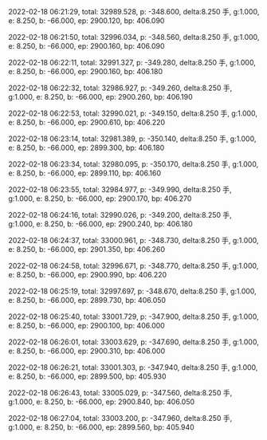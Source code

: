 2022-02-18 06:21:29, total: 32989.528, p: -348.600, delta:8.250 手, g:1.000, e: 8.250, b: -66.000, ep: 2900.120, bp: 406.090

2022-02-18 06:21:50, total: 32996.034, p: -348.560, delta:8.250 手, g:1.000, e: 8.250, b: -66.000, ep: 2900.160, bp: 406.090

2022-02-18 06:22:11, total: 32991.327, p: -349.280, delta:8.250 手, g:1.000, e: 8.250, b: -66.000, ep: 2900.160, bp: 406.180

2022-02-18 06:22:32, total: 32986.927, p: -349.260, delta:8.250 手, g:1.000, e: 8.250, b: -66.000, ep: 2900.260, bp: 406.190

2022-02-18 06:22:53, total: 32990.021, p: -349.150, delta:8.250 手, g:1.000, e: 8.250, b: -66.000, ep: 2900.610, bp: 406.220

2022-02-18 06:23:14, total: 32981.389, p: -350.140, delta:8.250 手, g:1.000, e: 8.250, b: -66.000, ep: 2899.300, bp: 406.180

2022-02-18 06:23:34, total: 32980.095, p: -350.170, delta:8.250 手, g:1.000, e: 8.250, b: -66.000, ep: 2899.110, bp: 406.160

2022-02-18 06:23:55, total: 32984.977, p: -349.990, delta:8.250 手, g:1.000, e: 8.250, b: -66.000, ep: 2900.170, bp: 406.270

2022-02-18 06:24:16, total: 32990.026, p: -349.200, delta:8.250 手, g:1.000, e: 8.250, b: -66.000, ep: 2900.240, bp: 406.180

2022-02-18 06:24:37, total: 33000.961, p: -348.730, delta:8.250 手, g:1.000, e: 8.250, b: -66.000, ep: 2901.350, bp: 406.260

2022-02-18 06:24:58, total: 32996.671, p: -348.770, delta:8.250 手, g:1.000, e: 8.250, b: -66.000, ep: 2900.990, bp: 406.220

2022-02-18 06:25:19, total: 32997.697, p: -348.670, delta:8.250 手, g:1.000, e: 8.250, b: -66.000, ep: 2899.730, bp: 406.050

2022-02-18 06:25:40, total: 33001.729, p: -347.900, delta:8.250 手, g:1.000, e: 8.250, b: -66.000, ep: 2900.100, bp: 406.000

2022-02-18 06:26:01, total: 33003.629, p: -347.690, delta:8.250 手, g:1.000, e: 8.250, b: -66.000, ep: 2900.310, bp: 406.000

2022-02-18 06:26:21, total: 33001.303, p: -347.940, delta:8.250 手, g:1.000, e: 8.250, b: -66.000, ep: 2899.500, bp: 405.930

2022-02-18 06:26:43, total: 33005.029, p: -347.560, delta:8.250 手, g:1.000, e: 8.250, b: -66.000, ep: 2900.840, bp: 406.050

2022-02-18 06:27:04, total: 33003.200, p: -347.960, delta:8.250 手, g:1.000, e: 8.250, b: -66.000, ep: 2899.560, bp: 405.940